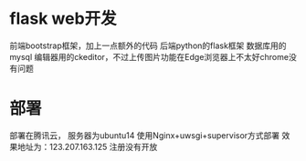 # flask web开发
前端bootstrap框架，加上一点额外的代码
后端python的flask框架
数据库用的mysql
编辑器用的ckeditor，不过上传图片功能在Edge浏览器上不太好chrome没有问题
# 部署
部署在腾讯云， 服务器为ubuntu14
使用Nginx+uwsgi+supervisor方式部署
效果地址为：123.207.163.125
注册没有开放
